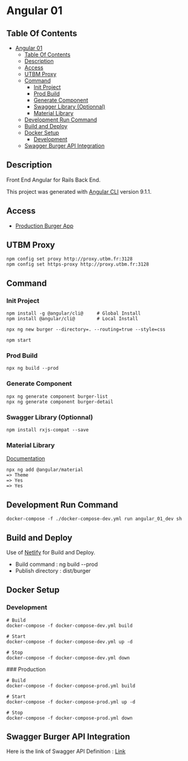# Angular 01

## Table Of Contents

- [Angular 01](#angular-01)
  - [Table Of Contents](#table-of-contents)
  - [Description](#description)
  - [Access](#access)
  - [UTBM Proxy](#utbm-proxy)
  - [Command](#command)
    - [Init Project](#init-project)
    - [Prod Build](#prod-build)
    - [Generate Component](#generate-component)
    - [Swagger Library (Optionnal)](#swagger-library-optionnal)
    - [Material Library](#material-library)
  - [Development Run Command](#development-run-command)
  - [Build and Deploy](#build-and-deploy)
  - [Docker Setup](#docker-setup)
    - [Development](#development)
  - [Swagger Burger API Integration](#swagger-burger-api-integration)

## Description

Front End Angular for Rails Back End.

This project was generated with [Angular CLI](https://github.com/angular/angular-cli) version 9.1.1.

## Access

- [Production Burger App](https://angular-ghost.netlify.app/)

## UTBM Proxy

    npm config set proxy http://proxy.utbm.fr:3128
    npm config set https-proxy http://proxy.utbm.fr:3128

## Command

### Init Project

    npm install -g @angular/cli@     # Global Install
    npm install @angular/cli@        # Local Install

    npx ng new burger --directory=. --routing=true --style=css
    
    npm start

### Prod Build

    npx ng build --prod

### Generate Component

    npx ng generate component burger-list
    npx ng generate component burger-detail

### Swagger Library (Optionnal)

    npm install rxjs-compat --save

### Material Library

[Documentation](https://material.angular.io/components/categories)

    npx ng add @angular/material
    => Theme
    => Yes
    => Yes

## Development Run Command

    docker-compose -f ./docker-compose-dev.yml run angular_01_dev sh

## Build and Deploy

Use of [Netlify](https://www.netlify.com/) for Build and Deploy.

- Build command : ng build --prod
- Publish directory : dist/burger

## Docker Setup

### Development

    # Build
    docker-compose -f docker-compose-dev.yml build

    # Start
    docker-compose -f docker-compose-dev.yml up -d

    # Stop
    docker-compose -f docker-compose-dev.yml down

### Production

    # Build
    docker-compose -f docker-compose-prod.yml build

    # Start
    docker-compose -f docker-compose-prod.yml up -d

    # Stop
    docker-compose -f docker-compose-prod.yml down

## Swagger Burger API Integration

Here is the link of Swagger API Definition : [Link](https://app.swaggerhub.com/apis/LPA2-Automne2016/burger/1.0-oas3#/)
